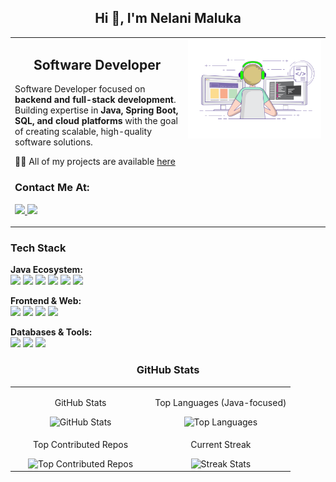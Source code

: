   <h2 align="center">Hi 👋, I'm Nelani Maluka</h2>

<div>
<table width="100%" border="0" cellpadding="0" cellspacing="0" style="border-collapse: collapse;"> 
   <tr valign="top">
    <td style="vertical-align: top; width:55%">
  <h2 align="center">Software Developer</h2>
  <p>
    Software Developer focused on <strong>backend and full-stack development</strong>.  
    Building expertise in <strong>Java, Spring Boot, SQL, and cloud platforms</strong>  
    with the goal of creating scalable, high-quality software solutions.
  </p>

  <p>👨‍💻 All of my projects are available 
    <a href="https://github.com/NelaniMaluka?tab=repositories">here</a>
  </p>

  <h3 align="left">Contact Me At:</h3>
  <p>
    <a href="mailto:malukanelani@gmail.com">
      <img src="https://img.shields.io/badge/Email-D14836?style=for-the-badge&logo=gmail&logoColor=white"/>
    </a>
    <a href="https://www.linkedin.com/in/nelani-maluka/" target="_blank">
      <img src="https://img.shields.io/badge/LinkedIn-0077B5?style=for-the-badge&logo=linkedin&logoColor=white"/>
    </a>
  </p>
</td>
    <td style="vertical-align: top;" width="45%">
      <img alt="Coding" width="100%" src="https://raw.githubusercontent.com/devSouvik/devSouvik/master/gif3.gif">
    </td>
  </tr>
</table>
</div>

<div>
 <h3 align="left">Tech Stack</h3>

<strong>Java Ecosystem:</strong><br>
<img src="https://img.shields.io/badge/Java-%23ED8B00.svg?style=for-the-badge&logo=openjdk&logoColor=white"/>
<img src="https://img.shields.io/badge/Spring%20Boot-%236DB33F.svg?style=for-the-badge&logo=springboot&logoColor=white"/>
<img src="https://img.shields.io/badge/Spring%20Data%20JPA-%230DB14B.svg?style=for-the-badge&logo=spring&logoColor=white"/>
<img src="https://img.shields.io/badge/Hibernate-59666C?style=for-the-badge&logo=hibernate&logoColor=white"/>
<img src="https://img.shields.io/badge/Maven-C71A36?style=for-the-badge&logo=apachemaven&logoColor=white"/>
<img src="https://img.shields.io/badge/JavaMail-007396?style=for-the-badge&logo=java&logoColor=white"/>

<strong>Frontend & Web:</strong><br>
<img src="https://img.shields.io/badge/React-20232A?style=for-the-badge&logo=react&logoColor=61DAFB"/>
<img src="https://img.shields.io/badge/JavaScript-%23323330.svg?style=for-the-badge&logo=javascript&logoColor=%23F7DF1E"/>
<img src="https://img.shields.io/badge/HTML5-%23E34F26.svg?style=for-the-badge&logo=html5&logoColor=white"/>
<img src="https://img.shields.io/badge/CSS3-%231572B6.svg?style=for-the-badge&logo=css3&logoColor=white"/>

<strong>Databases & Tools:</strong><br>
<img src="https://img.shields.io/badge/Microsoft%20SQL%20Server-CC2927?style=for-the-badge&logo=microsoft%20sql%20server&logoColor=white"/>
<img src="https://img.shields.io/badge/MySQL-4479A1.svg?style=for-the-badge&logo=mysql&logoColor=white"/>
<img src="https://img.shields.io/badge/Azure%20DevOps-0078D7?style=for-the-badge&logo=azure-devops&logoColor=white"/>

</div>

<h3 align="center">GitHub Stats</h3>

<table width="100%" border="0" cellpadding="0" cellspacing="0">
  <tr>
    <td width="50%" align="center">
      <p>GitHub Stats</p>
      <img src="https://github-readme-stats.vercel.app/api?username=nelanimaluka&show_icons=true&locale=en&theme=tokyonight" alt="GitHub Stats" />
    </td>
    <td width="50%" align="center">
      <p>Top Languages (Java-focused)</p>
      <img src="https://github-readme-stats.vercel.app/api/top-langs?username=nelanimaluka&show_icons=true&locale=en&layout=compact" alt="Top Languages" />
    </td>
  </tr>
  <tr>
    <td width="50%" align="center">
      <p>Top Contributed Repos</p>
      <img src="https://github-contributor-stats.vercel.app/api?username=nelanimaluka&limit=5&theme=flat&combine_all_yearly_contributions=true" alt="Top Contributed Repos" />
    </td>
    <td width="50%" align="center">
      <p>Current Streak</p>
      <img src="https://github-readme-streak-stats.herokuapp.com/?user=nelanimaluka&theme=tokyonight" alt="Streak Stats" />
    </td>
  </tr>
</table>






